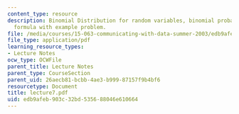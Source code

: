 ```yaml
---
content_type: resource
description: Binomial Distribution for random variables, binomial probability distribution
  formula with example problem.
file: /media/courses/15-063-communicating-with-data-summer-2003/edb9afeb903c32bd535688046e610664_lecture7.pdf
file_type: application/pdf
learning_resource_types:
- Lecture Notes
ocw_type: OCWFile
parent_title: Lecture Notes
parent_type: CourseSection
parent_uid: 26aecb81-bcbb-4ae3-b999-87157f9b4bf6
resourcetype: Document
title: lecture7.pdf
uid: edb9afeb-903c-32bd-5356-88046e610664
---
```

